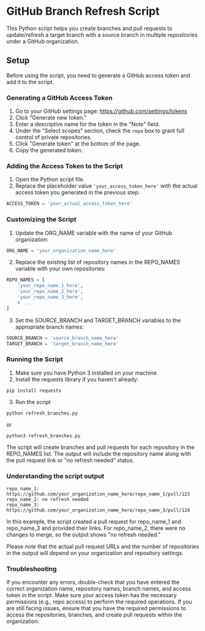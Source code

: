 # GitHub Branch Refresh Script

This Python script helps you create branches and pull requests to update/refresh a target branch with a source branch in multiple repositories under a GitHub organization.

## Setup

Before using the script, you need to generate a GitHub access token and add it to the script.

### Generating a GitHub Access Token

1. Go to your GitHub settings page: https://github.com/settings/tokens
2. Click "Generate new token."
3. Enter a descriptive name for the token in the "Note" field.
4. Under the "Select scopes" section, check the `repo` box to grant full control of private repositories.
5. Click "Generate token" at the bottom of the page.
6. Copy the generated token.

### Adding the Access Token to the Script

1. Open the Python script file.
2. Replace the placeholder value `'your_access_token_here'` with the actual access token you generated in the previous step:

```python
ACCESS_TOKEN = 'your_actual_access_token_here'
```

### Customizing the Script
1. Update the ORG_NAME variable with the name of your GitHub organization:

```python
ORG_NAME = 'your_organization_name_here'
```

2. Replace the existing list of repository names in the REPO_NAMES variable with your own repositories:
```python
REPO_NAMES = [
    'your_repo_name_1_here',
    'your_repo_name_2_here',
    'your_repo_name_3_here',
    # ...
]
```

3. Set the SOURCE_BRANCH and TARGET_BRANCH variables to the appropriate branch names:

```python
SOURCE_BRANCH = 'source_branch_name_here'
TARGET_BRANCH = 'target_branch_name_here'

```

### Running the Script
1. Make sure you have Python 3 installed on your machine.
2. Install the requests library if you haven't already:

```
pip install requests

```

3. Run the script 
```
python refresh_branches.py

```
or 
```
python3 refresh_branches.py

```

The script will create branches and pull requests for each repository in the REPO_NAMES list. The output will include the repository name along with the pull request link or "no refresh needed" status.

### Understanding the script output 
```
repo_name_1: https://github.com/your_organization_name_here/repo_name_1/pull/123
repo_name_2: no refresh needed
repo_name_3: https://github.com/your_organization_name_here/repo_name_3/pull/124

```

In this example, the script created a pull request for repo_name_1 and repo_name_3 and provided their links. For repo_name_2, there were no changes to merge, so the output shows "no refresh needed."

Please note that the actual pull request URLs and the number of repositories in the output will depend on your organization and repository settings.


### Troubleshooting
If you encounter any errors, double-check that you have entered the correct organization name, repository names, branch names, and access token in the script. Make sure your access token has the necessary permissions (e.g., repo access) to perform the required operations. If you are still facing issues, ensure that you have the required permissions to access the repositories, branches, and create pull requests within the organization.


